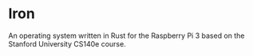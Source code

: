 # Iron
An operating system written in Rust for the Raspberry Pi 3 based on the Stanford University CS140e course.
